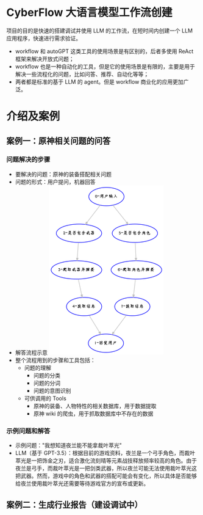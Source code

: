 # CyberFlow 大语言模型工作流创建

项目的目的是快速的搭建调试并使用 LLM 的工作流，在短时间内创建一个 LLM 应用程序，快速进行需求验证。
- workflow 和 autoGPT 这类工具的使用场景是有区别的，后者多使用 ReAct 框架来解决开放式问题；
- workflow 也是一种自动化的工具，但是它的使用场景是有限的，主要是用于解决一些流程化的问题，比如问答、推荐、自动化等等；
- 两者都是标准的基于 LLM 的 agent。但是 workflow 商业化的应用更加广泛。

# 介绍及案例

## 案例一：原神相关问题的问答

### 问题解决的步骤
- 要解决的问题：原神的装备搭配相关问题
- 问题的形式：用户提问，机器回答
- 解答流程示意 ![workflow 流程](./images/dag.gv.png)
- 整个流程用到的步骤和工具包括：
  - 问题的理解
    - 问题的分类
    - 问题的分词
    - 问题的意图识别
  - 可供调用的 Tools
    - 原神的装备、人物特性的相关数据库，用于数据提取
    - 原神 wiki 的爬虫，用于抓取数据库中不存在的数据

### 示例问题和解答
- 示例问题："我想知道夜兰能不能拿裁叶萃光"
- LLM（基于 GPT-3.5）：根据目前的游戏资料，夜兰是一个弓手角色，而裁叶萃光是一把饰金之刃，适合激化流刻晴等元素战技释放频率较高的角色。由于夜兰是弓手，而裁叶萃光是一把剑类武器，所以夜兰可能无法使用裁叶萃光这把武器。然而，游戏中的角色和武器的搭配可能会有变化，所以具体是否能够给夜兰使用裁叶萃光还需要等待游戏官方的宣布或更新。

## 案例二：生成行业报告（建设调试中）